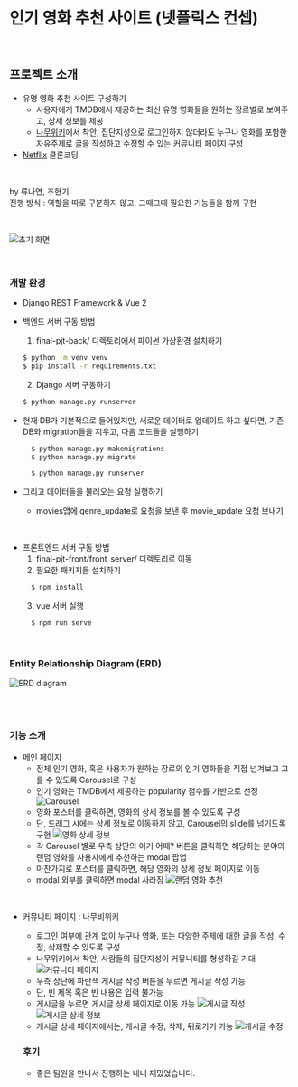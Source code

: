 <br><br><br>
# 인기 영화 추천 사이트 (넷플릭스 컨셉)

<br>

## 프로젝트 소개
- 유명 영화 추천 사이트 구성하기
  - 사용자에게 TMDB에서 제공하는 최신 유명 영화들을 원하는 장르별로 보여주고, 상세 정보를 제공
  - [나무위키](https://namu.wiki/w/%EB%82%98%EB%AC%B4%EC%9C%84%ED%82%A4:%EB%8C%80%EB%AC%B8)에서 착안, 집단지성으로 로그인하지 않더라도 누구나 영화를 포함한 자유주제로 글을 작성하고 수정할 수 있는 커뮤니티 페이지 구성
- [Netflix](https://www.netflix.com/) 클론코딩

<br>

by 류나연, 조현기 <br>
진행 방식 : 역할을 따로 구분하지 않고, 그때그때 필요한 기능들을 함께 구현

<br>

![초기 화면](images/%EC%B4%88%EA%B8%B0%20%ED%99%94%EB%A9%B4.JPG)

<br>

### 개발 환경
- Django REST Framework & Vue 2

- 백엔드 서버 구동 방법
  1. final-pjt-back/ 디렉토리에서 파이썬 가상환경 설치하기 <br>
    ```bash
    $ python -m venv venv
    $ pip install -r requirements.txt
    ```
  2. Django 서버 구동하기
    ```bash
    $ python manage.py runserver
    ```

- 현재 DB가 기본적으로 들어있지만, 새로운 데이터로 업데이트 하고 싶다면, 기존 DB와 migration들을 지우고, 다음 코드들을 실행하기
  ```bash
    $ python manage.py makemigrations
    $ python manage.py migrate

    $ python manage.py runserver
  ```
- 그리고 데이터들을 불러오는 요청 실행하기
  - movies앱에 genre_update로 요청을 보낸 후 movie_update 요청 보내기

<br>

- 프론트엔드 서버 구동 방법 <br>
  1. final-pjt-front/front_server/ 디렉토리로 이동
  2. 필요한 패키지들 설치하기
  ```bash
    $ npm install
  ```
  3. vue 서버 실행
  ```bash
    $ npm run serve
  ```

<br>

### Entity Relationship Diagram (ERD)

![ERD diagram](ERD.png)

<br><br>

### 기능 소개

- 메인 페이지
  - 전체 인기 영화, 혹은 사용자가 원하는 장르의 인기 영화들을 직접 넘겨보고 고를 수 있도록 Carousel로 구성
  - 인기 영화는 TMDB에서 제공하는 popularity 점수를 기반으로 선정
  ![Carousel](images/%EC%BD%94%EB%A1%9C%EC%85%80%20%ED%99%94%EB%A9%B4.JPG)
  - 영화 포스터를 클릭하면, 영화의 상세 정보를 볼 수 있도록 구성
  - 단, 드래그 시에는 상세 정보로 이동하지 않고, Carousel의 slide를 넘기도록 구현
  ![영화 상세 정보](images/%EC%98%81%ED%99%94%20%EC%83%81%EC%84%B8%20%EC%A0%95%EB%B3%B4.JPG)
  - 각 Carousel 별로 우측 상단의 이거 어때? 버튼을 클릭하면 해당하는 분야의 랜덤 영화를 사용자에게 추천하는 modal 팝업
  - 마찬가지로 포스터를 클릭하면, 해당 영화의 상세 정보 페이지로 이동
  - modal 외부를 클릭하면 modal 사라짐
  ![랜덤 영화 추천](images/%EB%9E%9C%EB%8D%A4%20%EC%B6%94%EC%B2%9C%20%EB%AA%A8%EB%8B%AC.JPG)

<br>

- 커뮤니티 페이지 : 나무비위키
  - 로그인 여부에 관계 없이 누구나 영화, 또는 다양한 주제에 대한 글을 작성, 수정, 삭제할 수 있도록 구성
  - 나무위키에서 착안, 사람들의 집단지성이 커뮤니티를 형성하길 기대
  ![커뮤니티 페이지](images/%EC%BB%A4%EB%AE%A4%EB%8B%88%ED%8B%B0%20%ED%8E%98%EC%9D%B4%EC%A7%80.JPG)
  - 우측 상단에 파란색 게시글 작성 버튼을 누르면 게시글 작성 가능
  - 단, 빈 제목 혹은 빈 내용은 입력 불가능
  - 게시글을 누르면 게시글 상세 페이지로 이동 가능
  ![게시글 작성](images/%EA%B2%8C%EC%8B%9C%EA%B8%80%20%EC%9E%91%EC%84%B1.JPG)
  ![게시글 상세 정보](images/%EA%B2%8C%EC%8B%9C%EA%B8%80%20%EC%83%81%EC%84%B8%20%EC%A0%95%EB%B3%B4.JPG)
  - 게시글 상세 페이지에서는, 게시글 수정, 삭제, 뒤로가기 가능
  ![게시글 수정](images/%EA%B2%8C%EC%8B%9C%EA%B8%80%20%EC%88%98%EC%A0%95.JPG)


  ### 후기

  - 좋은 팀원을 만나서 진행하는 내내 재밌었습니다.